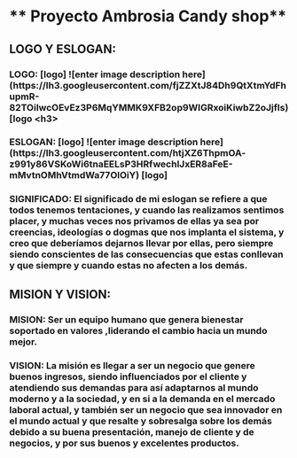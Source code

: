 <h1> ** Proyecto Ambrosia Candy shop**

<h2> LOGO Y ESLOGAN:
<h3> LOGO:
[logo]
![enter image description
here](https://lh3.googleusercontent.com/fjZZXtJ84Dh9QtXtmYdFhupmR-
82TOiIwcOEvEz3P6MqYMMK9XFB2op9WIGRxoiKiwbZ2oJjfls) [logo
&lt;h3&gt; 
<h3>ESLOGAN:
[logo]
![enter image description here](https://lh3.googleusercontent.com/htjXZ6ThpmOA-
z991y86VSKoWi6tnaEELsP3HRfwechlJxER8aFeE-mMvtnOMhVtmdWa77OlOiY)
[logo]
<h3>SIGNIFICADO: El significado de mi eslogan se refiere a que todos tenemos tentaciones, y
cuando las realizamos sentimos placer, y muchas veces nos privamos de ellas ya sea por creencias,
ideologías o dogmas que nos implanta el sistema, y creo que deberíamos dejarnos llevar por ellas,
pero siempre siendo conscientes de las consecuencias que estas conllevan y que siempre y cuando
estas no afecten a los demás.
<h2> MISION Y VISION:
<h3> MISION: Ser un equipo humano que genera bienestar soportado en valores ,liderando el
cambio hacia un mundo mejor.
<h3> VISION: La misión es llegar a ser un negocio que genere buenos ingresos, siendo
influenciados por el cliente y atendiendo sus demandas para así adaptarnos al mundo moderno y a
la sociedad, y en si a la demanda en el mercado laboral actual, y también ser un negocio que sea
innovador en el mundo actual y que resalte y sobresalga sobre los demás debido a su buena
presentación, manejo de cliente y de negocios, y por sus buenos y excelentes productos.

